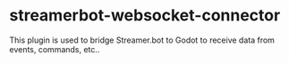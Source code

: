 # streamerbot-websocket-connector
This plugin is used to bridge Streamer.bot to Godot to receive data from events, commands, etc..
